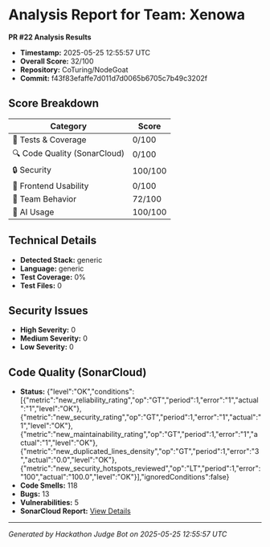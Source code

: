 # Analysis Report for Team: Xenowa

**PR #22 Analysis Results**

- **Timestamp:** 2025-05-25 12:55:57 UTC
- **Overall Score:** 32/100
- **Repository:** CoTuring/NodeGoat
- **Commit:** f43f83efaffe7d011d7d0065b6705c7b49c3202f

## Score Breakdown

| Category | Score |
|----------|-------|
| 🧪 Tests & Coverage | 0/100 |
| 🔍 Code Quality (SonarCloud) | 0/100 |
| 🔒 Security | 100/100 |
| 🎨 Frontend Usability | 0/100 |
| 👥 Team Behavior | 72/100 |
| 🤖 AI Usage | 100/100 |

## Technical Details

- **Detected Stack:** generic
- **Language:** generic
- **Test Coverage:** 0%
- **Test Files:** 0

## Security Issues

- **High Severity:** 0
- **Medium Severity:** 0
- **Low Severity:** 0

## Code Quality (SonarCloud)

- **Status:** {"level":"OK","conditions":[{"metric":"new_reliability_rating","op":"GT","period":1,"error":"1","actual":"1","level":"OK"},{"metric":"new_security_rating","op":"GT","period":1,"error":"1","actual":"1","level":"OK"},{"metric":"new_maintainability_rating","op":"GT","period":1,"error":"1","actual":"1","level":"OK"},{"metric":"new_duplicated_lines_density","op":"GT","period":1,"error":"3","actual":"0.0","level":"OK"},{"metric":"new_security_hotspots_reviewed","op":"LT","period":1,"error":"100","actual":"100.0","level":"OK"}],"ignoredConditions":false}
- **Code Smells:** 118
- **Bugs:** 13
- **Vulnerabilities:** 5
- **SonarCloud Report:** [View Details](https://sonarcloud.io/project/overview?id=CoTuring_NodeGoat)

---
*Generated by Hackathon Judge Bot on 2025-05-25 12:55:57 UTC*
